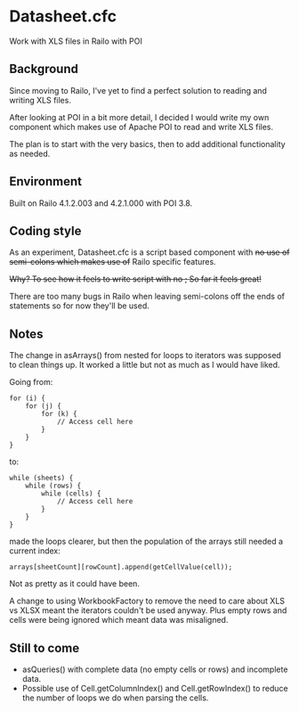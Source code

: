 Datasheet.cfc
=============

Work with XLS files in Railo with POI

Background
----------

Since moving to Railo, I've yet to find a perfect solution to reading and writing XLS files.

After looking at POI in a bit more detail, I decided I would write my own component which makes use of Apache POI to read and write XLS files.

The plan is to start with the very basics, then to add additional functionality as needed.

Environment
-----------

Built on Railo 4.1.2.003 and 4.2.1.000 with POI 3.8.

Coding style
------------

As an experiment, Datasheet.cfc is a script based component with ~~no use of semi-colons which makes use of~~ Railo specific features.

~~Why? To see how it feels to write script with no ; So far it feels great!~~

There are too many bugs in Railo when leaving semi-colons off the ends of statements so for now they'll be used.

Notes
-----

The change in asArrays() from nested for loops to iterators was supposed to clean things up. It worked a little but not as much as I would have liked.

Going from:

	for (i) {
		for (j) {
			for (k) {
				// Access cell here
			}
		}
	}

to:

	while (sheets) {
		while (rows) {
			while (cells) {
				// Access cell here
			}
		}
	}

made the loops clearer, but then the population of the arrays still needed a current index:

	arrays[sheetCount][rowCount].append(getCellValue(cell));

Not as pretty as it could have been.

A change to using WorkbookFactory to remove the need to care about XLS vs XLSX meant the iterators couldn't be used anyway. Plus empty rows and cells were being ignored which meant data was misaligned.

Still to come
-------------

- asQueries() with complete data (no empty cells or rows) and incomplete data.
- Possible use of Cell.getColumnIndex() and Cell.getRowIndex() to reduce the number of loops we do when parsing the cells.
